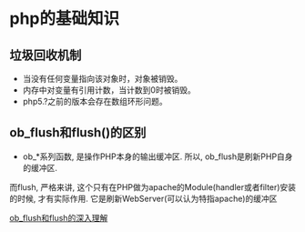 # php的基础知识


## 垃圾回收机制

* 当没有任何变量指向该对象时，对象被销毁。
* 内存中对变量有引用计数，当计数到0时被销毁。
* php5.?之前的版本会存在数组环形问题。

## ob_flush和flush()的区别

*   ob_*系列函数, 是操作PHP本身的输出缓冲区. 
  所以, ob_flush是刷新PHP自身的缓冲区. 

  而flush, 严格来讲, 这个只有在PHP做为apache的Module(handler或者filter)安装的时候, 才有实际作用. 它是刷新WebServer(可以认为特指apache)的缓冲区

  [ob_flush和flush的深入理解](https://blog.csdn.net/superhosts/article/details/42292053)

